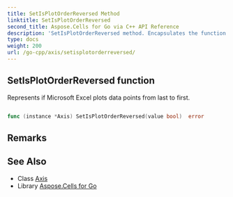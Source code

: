 ```yaml
---
title: SetIsPlotOrderReversed Method 
linktitle: SetIsPlotOrderReversed
second_title: Aspose.Cells for Go via C++ API Reference
description: 'SetIsPlotOrderReversed method. Encapsulates the function that represents setisplotorderreversed in Go.'
type: docs
weight: 200
url: /go-cpp/axis/setisplotorderreversed/
---
```


## SetIsPlotOrderReversed function

Represents if Microsoft Excel plots data points from last to first.

```go

func (instance *Axis) SetIsPlotOrderReversed(value bool)  error

```

## Remarks


## See Also

* Class [Axis](../)
* Library [Aspose.Cells for Go](../../)
